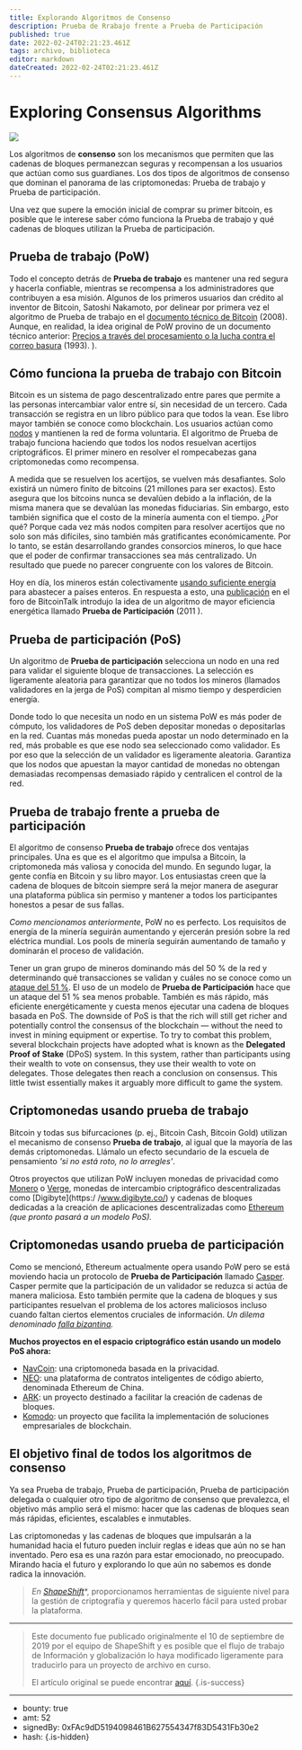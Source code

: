 ```yaml
---
title: Explorando Algoritmos de Consenso
description: Prueba de Rrabajo frente a Prueba de Participación
published: true
date: 2022-02-24T02:21:23.461Z
tags: archivo, biblioteca
editor: markdown
dateCreated: 2022-02-24T02:21:23.461Z
---
```


# Exploring Consensus Algorithms

![](https://assets.website-files.com/5e9a09610b7dce71f87f7f17/5e9f57ee07bdfea1e7ac96ac_1_tQ_nSdkltp2lDkk2IOGfnw.png)

Los algoritmos de **consenso** son los mecanismos que permiten que las cadenas de bloques permanezcan seguras y recompensan a los usuarios que actúan como sus guardianes. Los dos tipos de algoritmos de consenso que dominan el panorama de las criptomonedas: Prueba de trabajo y Prueba de participación.

Una vez que supere la emoción inicial de comprar su primer bitcoin, es posible que le interese saber cómo funciona la Prueba de trabajo y qué cadenas de bloques utilizan la Prueba de participación.<br/>

## **Prueba de trabajo** (PoW)

Todo el concepto detrás de **Prueba de trabajo** es mantener una red segura y hacerla confiable, mientras se recompensa a los administradores que contribuyen a esa misión. Algunos de los primeros usuarios dan crédito al inventor de Bitcoin, Satoshi Nakamoto, por delinear por primera vez el algoritmo de Prueba de trabajo en el [documento técnico de Bitcoin](https://bitcoin.org/bitcoin.pdf) (2008). Aunque, en realidad, la idea original de PoW provino de un documento técnico anterior: [Precios a través del procesamiento o la lucha contra el correo basura](http://www.wisdom.weizmann.ac.il/~naor/PAPERS/pvp.pdf) (1993). ).<br/>

## Cómo funciona la prueba de trabajo con Bitcoin

Bitcoin es un sistema de pago descentralizado entre pares que permite a las personas intercambiar valor entre sí, sin necesidad de un tercero. Cada transacción se registra en un libro público para que todos la vean. Ese libro mayor también se conoce como blockchain. Los usuarios actúan como [nodos](https://medium.com/coinmonks/blockchain-what-is-a-node-or-masternode-and-what-does-it-do-4d9a4200938f) y mantienen la red de forma voluntaria. El algoritmo de Prueba de trabajo funciona haciendo que todos los nodos resuelvan acertijos criptográficos. El primer minero en resolver el rompecabezas gana criptomonedas como recompensa.

A medida que se resuelven los acertijos, se vuelven más desafiantes. Solo existirá un número finito de bitcoins (21 millones para ser exactos). Esto asegura que los bitcoins nunca se devalúen debido a la inflación, de la misma manera que se devalúan las monedas fiduciarias. Sin embargo, esto también significa que el costo de la minería aumenta con el tiempo. ¿Por qué? Porque cada vez más nodos compiten para resolver acertijos que no solo son más difíciles, sino también más gratificantes económicamente. Por lo tanto, se están desarrollando grandes consorcios mineros, lo que hace que el poder de confirmar transacciones sea más centralizado. Un resultado que puede no parecer congruente con los valores de Bitcoin.

Hoy en día, los mineros están colectivamente [usando suficiente energía](https://digiconomist.net/bitcoin-energy-consumption) para abastecer a países enteros. En respuesta a esto, una [publicación](https://bitcointalk.org/index.php?topic=27787.0) en el foro de BitcoinTalk introdujo la idea de un algoritmo de mayor eficiencia energética llamado **Prueba de Participación** (2011 ).<br/>

## Prueba de participación (PoS)

Un algoritmo de **Prueba de participación** selecciona un nodo en una red para validar el siguiente bloque de transacciones. La selección es ligeramente aleatoria para garantizar que no todos los mineros (llamados validadores en la jerga de PoS) compitan al mismo tiempo y desperdicien energía.

Donde todo lo que necesita un nodo en un sistema PoW es más poder de cómputo, los validadores de PoS deben depositar monedas o depositarlas en la red. Cuantas más monedas pueda apostar un nodo determinado en la red, más probable es que ese nodo sea seleccionado como validador. Es por eso que la selección de un validador es ligeramente aleatoria. Garantiza que los nodos que apuestan la mayor cantidad de monedas no obtengan demasiadas recompensas demasiado rápido y centralicen el control de la red.<br/>

## Prueba de trabajo frente a prueba de participación

El algoritmo de consenso **Prueba de trabajo** ofrece dos ventajas principales. Una es que es el algoritmo que impulsa a Bitcoin, la criptomoneda más valiosa y conocida del mundo. En segundo lugar, la gente confía en Bitcoin y su libro mayor. Los entusiastas creen que la cadena de bloques de bitcoin siempre será la mejor manera de asegurar una plataforma pública sin permiso y mantener a todos los participantes honestos a pesar de sus fallas.

*Como mencionamos anteriormente*, PoW no es perfecto. Los requisitos de energía de la minería seguirán aumentando y ejercerán presión sobre la red eléctrica mundial. Los pools de minería seguirán aumentando de tamaño y dominarán el proceso de validación.

Tener un gran grupo de mineros dominando más del 50 % de la red y determinando qué transacciones se validan y cuáles no se conoce como un [ataque del 51 %](https://www.investopedia.com/terms/1/51-attack.asp). El uso de un modelo de **Prueba de Participación** hace que un ataque del 51 % sea menos probable. También es más rápido, más eficiente energéticamente y cuesta menos ejecutar una cadena de bloques basada en PoS.
The downside of PoS is that the rich will still get richer and potentially control the consensus of the blockchain — without the need to invest in mining equipment or expertise. To try to combat this problem, several blockchain projects have adopted what is known as the **Delegated Proof of Stake** (DPoS) system. In this system, rather than participants using their wealth to vote on consensus, they use their wealth to vote on delegates. Those delegates then reach a conclusion on consensus. This little twist essentially makes it arguably more difficult to game the system.<br/> 

## Criptomonedas usando prueba de trabajo

Bitcoin y todas sus bifurcaciones (p. ej., Bitcoin Cash, Bitcoin Gold) utilizan el mecanismo de consenso **Prueba de trabajo**, al igual que la mayoría de las demás criptomonedas. Llámalo un efecto secundario de la escuela de pensamiento *'si no está roto, no lo arregles'*.

Otros proyectos que utilizan PoW incluyen monedas de privacidad como [Monero](https://www.getmonero.org/) o [Verge](https://vergecurrency.com/), monedas de intercambio criptográfico descentralizadas como [Digibyte](https:/ /www.digibyte.co/) y cadenas de bloques dedicadas a la creación de aplicaciones descentralizadas como [Ethereum](https://www.ethereum.org/) *(que pronto pasará a un modelo PoS).*<br/>

## Criptomonedas usando prueba de participación

Como se mencionó, Ethereum actualmente opera usando PoW pero se está moviendo hacia un protocolo de **Prueba de Participación** llamado [Casper](https://blockgeeks.com/guides/ethereum-casper/). Casper permite que la participación de un validador se reduzca si actúa de manera maliciosa. Esto también permite que la cadena de bloques y sus participantes resuelvan el problema de los actores maliciosos incluso cuando faltan ciertos elementos cruciales de información. *Un dilema denominado *[*falla bizantina*](https://en.wikipedia.org/wiki/Byzantine_fault)*.*

**Muchos proyectos en el espacio criptográfico están usando un modelo PoS ahora:**

* [NavCoin](https://navcoin.org/en): una criptomoneda basada en la privacidad.
* [NEO](https://neo.org/): una plataforma de contratos inteligentes de código abierto, denominada Ethereum de China.
* [ARK](https://ark.io/): un proyecto destinado a facilitar la creación de cadenas de bloques.
* [Komodo](https://komodoplatform.com/): un proyecto que facilita la implementación de soluciones empresariales de blockchain.<br/>

## El objetivo final de todos los algoritmos de consenso

Ya sea Prueba de trabajo, Prueba de participación, Prueba de participación delegada o cualquier otro tipo de algoritmo de consenso que prevalezca, el objetivo más amplio será el mismo: hacer que las cadenas de bloques sean más rápidas, eficientes, escalables e inmutables.

Las criptomonedas y las cadenas de bloques que impulsarán a la humanidad hacia el futuro pueden incluir reglas e ideas que aún no se han inventado. Pero esa es una razón para estar emocionado, no preocupado. Mirando hacia el futuro y explorando lo que aún no sabemos es donde radica la innovación.

> *En* [*ShapeShift*](http://beta.shapeshift.com/?utm_source=content&utm_medium=medium&utm_campaign=no_account&utm_term=cta01)*, proporcionamos herramientas de siguiente nivel para la gestión de criptografía y queremos hacerlo fácil para usted probar la plataforma. 

---

> Este documento fue publicado originalmente el 10 de septiembre de 2019 por el equipo de ShapeShift y es posible que el flujo de trabajo de Información y globalización lo haya modificado ligeramente para traducirlo para un proyecto de archivo en curso.
>
> El artículo original se puede encontrar [aquí](https://shapeshift.com/library/exploring-consensus-algorithms).
{.is-success}

---

- bounty: true
- amt: 52
- signedBy: 0xFAc9dD5194098461B627554347f83D5431Fb30e2
- hash: 
{.is-hidden}